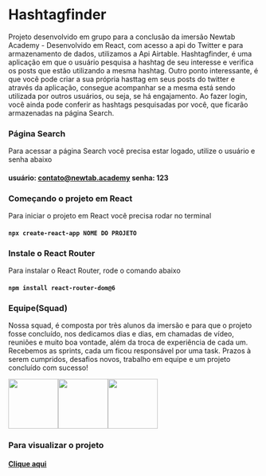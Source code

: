 # Hashtagfinder
Projeto desenvolvido em grupo para a conclusão da imersão Newtab Academy - 
Desenvolvido em React, com acesso a api do Twitter e para armazenamento de dados, utilizamos a Api Airtable.
Hashtagfinder, é uma aplicação em que o usuário pesquisa a hashtag de seu interesse e verifica os posts que estão utilizando a mesma hashtag.
Outro ponto interessante, é que você pode criar a sua própria hasttag em seus posts do twitter e através da aplicação, consegue acompanhar se a mesma está sendo utilizada por outros usuários, ou seja, se há engajamento.
Ao fazer login, você ainda pode conferir as hashtags pesquisadas por você, que ficarão armazenadas na página Search.

### Página Search 
Para acessar a página Search você precisa estar logado, utilize o usuário e senha abaixo
#### usuário: contato@newtab.academy   senha: 123

### Começando o projeto em React
Para iniciar o projeto em React você precisa rodar no terminal
#### `npx create-react-app NOME DO PROJETO`

### Instale o React Router
Para instalar o React Router, rode o comando abaixo
#### `npm install react-router-dom@6`

### Equipe(Squad)
Nossa squad, é composta por très alunos da imersão e para que o projeto fosse concluído, nos dedicamos dias e dias, em chamadas de vídeo, reuniões e muito boa vontade, além da troca de experiência de cada um.
Recebemos as sprints, cada um ficou responsável por uma task.
Prazos à serem cumpridos, desafios novos, trabalho em equipe e um projeto concluído com sucesso!

<div style="display:flex">
<a href="https://www.linkedin.com/in/marcia-b-oliveira/" target="_blank"> 
 <img src='https://user-images.githubusercontent.com/66282316/216690445-2bdfd006-bb5d-4525-9772-5396a962bea7.jpeg' 
 style="width:100px">
</a>
<a href="https://www.linkedin.com/in/leidy-olinto-356b9391/" target="_blank"> 
 <img src='https://user-images.githubusercontent.com/66282316/216689912-87935f31-a578-4d46-98bb-ec9153f94064.jpeg' style="width:100px;">
</a>
<a href="https://www.linkedin.com/in/daniel-nogueira-6ba2711b0/" target="_blank"> 
 <img src='https://user-images.githubusercontent.com/66282316/216689877-f2fdb0c9-49ac-4025-80df-972d2fcc2440.jpeg' style="width:100px;">
</a>
</div>

### Para visualizar o projeto
#### <a href="https://hashtagfindersquad0922.netlify.app/" target="_blank">Clique aqui</a>